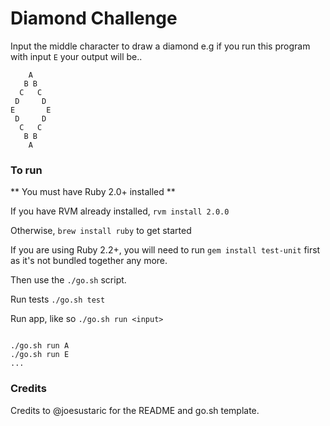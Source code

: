 # Diamond Challenge

Input the middle character to draw a diamond
e.g if you run this program with input `E` your output will be..

```
    A
   B B
  C   C
 D     D
E       E
 D     D
  C   C
   B B
    A
```

### To run

** You must have Ruby 2.0+ installed **

If you have RVM already installed, `rvm install 2.0.0`

Otherwise, `brew install ruby` to get started

If you are using Ruby 2.2+, you will need to run `gem install test-unit` first as it's not bundled together any more.

Then use the `./go.sh` script.

Run tests
`./go.sh test`

Run app, like so `./go.sh run <input>`
```

./go.sh run A
./go.sh run E
...
```

### Credits
Credits to @joesustaric for the README and go.sh template.
